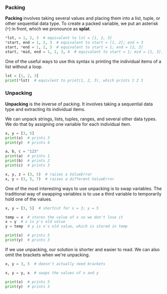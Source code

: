### Packing

**Packing** involves taking several values and placing them into a list, tuple, or other sequential data type. To create a packed variable, we put an asterisk (`*`) in front, which we pronounce as **splat**.

```python
*lst, = 1, 2, 3  # equivalent to lst = [1, 2, 3]
*start, end = 1, 2, 3  # equivalent to start = [1, 2]; end = 3
start, *end = 1, 2, 3  # equivalent to start = 1; end = [2, 3]
start, *mid, end = 1, 2, 3, 4  # equivalent to start = 1; mid = [2, 3]; end = 4
```

One of the useful ways to use this syntax is printing the individual items of a list without a loop.

```python
lst = [1, 2, 3]
print(*lst)  # equivlent to print(1, 2, 3), which prints 1 2 3
```

### Unpacking

**Unpacking** is the inverse of packing. It involves taking a sequential data type and extracting its individual items.

We can unpack strings, lists, tuples, ranges, and several other data types. We do that by assigning one variable for each individual item.

```python
x, y = [3, 5]
print(x)  # prints 3
print(y)  # prints 4

a, b, c = "123"
print(a)  # prints 1
print(b)  # prints 2
print(c)  # prints 3

x, y, z = (3, 5)  # raises a ValueError
x, y = (3, 5, 7)  # raises a different ValueError
```

One of the most interesting ways to use unpacking is to swap variables. The traditional way of swapping variables is to use a third variable to temporarily hold one of the values.

```python
x, y = [3, 5]  # shortcut for x = 3; y = 5

temp = x  # stores the value of x so we don't lose it
x = y  # x is y's old value
y = temp  # y is x's old value, which is stored in temp

print(x)  # prints 5
print(y)  # prints 3
```

If we use unpacking, our solution is shorter and easier to read. We can also omit the brackets when we're unpacking.

```python
x, y = 3, 5  # doesn't actually need brackets

x, y = y, x  # swaps the values of x and y

print(x)  # prints 5
print(y)  # prints 3
```
